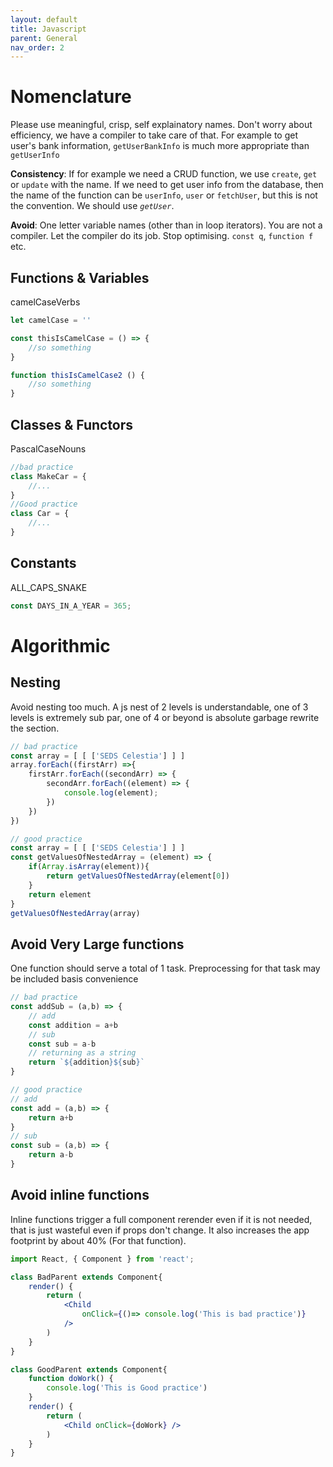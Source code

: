```yaml
---
layout: default
title: Javascript
parent: General
nav_order: 2
---
```


# Nomenclature

Please use meaningful, crisp, self explainatory names. Don't worry about efficiency, we have a compiler to take care of that. For example to get  user's bank information, `getUserBankInfo` is much more appropriate than `getUserInfo`

**Consistency**: If for example we need a CRUD function, we use `create`, `get` or `update` with the name. If we need to get user info from the database, then the name of the function can be `userInfo`, `user` or `fetchUser`, but this is not the convention. We should use *`getUser`*.

**Avoid**: One letter variable names (other than in loop iterators). You are not a compiler. Let the compiler do its job. Stop optimising. `const q`, `function f` etc.

## Functions & Variables
camelCaseVerbs

```js
let camelCase = ''

const thisIsCamelCase = () => {
    //so something
}

function thisIsCamelCase2 () {
    //so something
}
```

## Classes & Functors
PascalCaseNouns

```js
//bad practice
class MakeCar = {
    //...
}
//Good practice
class Car = {
    //...
}
```

## Constants
ALL_CAPS_SNAKE

```js
const DAYS_IN_A_YEAR = 365;
```

# Algorithmic

## Nesting
Avoid nesting too much. A js nest of 2 levels is understandable, one of 3 levels is extremely sub par, one of 4 or beyond is absolute garbage rewrite the section.

```js
// bad practice
const array = [ [ ['SEDS Celestia'] ] ]
array.forEach((firstArr) =>{
    firstArr.forEach((secondArr) => {
        secondArr.forEach((element) => {
            console.log(element);
        })
    })
})

// good practice
const array = [ [ ['SEDS Celestia'] ] ]
const getValuesOfNestedArray = (element) => {
    if(Array.isArray(element)){
        return getValuesOfNestedArray(element[0])
    }
    return element
}
getValuesOfNestedArray(array)
```

## Avoid Very Large functions
One function should serve a total of 1 task. Preprocessing for that task may be included basis convenience

```js
// bad practice
const addSub = (a,b) => {
    // add
    const addition = a+b
    // sub
    const sub = a-b
    // returning as a string
    return `${addition}${sub}`
}

// good practice
// add
const add = (a,b) => {
    return a+b
}
// sub
const sub = (a,b) => {
    return a-b
}
```

## Avoid inline functions
Inline functions trigger a full component rerender even if it is not needed, that is just wasteful even if props don't change. It also increases the app footprint by about 40% (For that function).

```jsx
import React, { Component } from 'react';

class BadParent extends Component{
    render() {
        return (
            <Child
                onClick={()=> console.log('This is bad practice')}
            />
        )
    }
}

class GoodParent extends Component{
    function doWork() {
        console.log('This is Good practice')
    }
    render() {
        return (
            <Child onClick={doWork} />
        )
    }
}
```